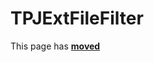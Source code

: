 # TPJExtFileFilter #

This page has [**moved**](https://lib-docs.delphidabbler.com/DropFiles/5/API/TPJExtFileFilter)